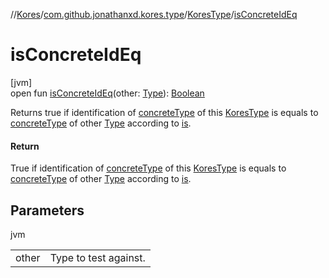//[Kores](../../../index.md)/[com.github.jonathanxd.kores.type](../index.md)/[KoresType](index.md)/[isConcreteIdEq](is-concrete-id-eq.md)

# isConcreteIdEq

[jvm]\
open fun [isConcreteIdEq](is-concrete-id-eq.md)(other: [Type](https://docs.oracle.com/javase/8/docs/api/java/lang/reflect/Type.html)): [Boolean](https://kotlinlang.org/api/latest/jvm/stdlib/kotlin/-boolean/index.html)

Returns true if identification of [concreteType](../concrete-type.md) of this [KoresType](index.md) is equals to [concreteType](../concrete-type.md) of other [Type](https://docs.oracle.com/javase/8/docs/api/java/lang/reflect/Type.html) according to [is](is.md).

#### Return

True if identification of [concreteType](../concrete-type.md) of this [KoresType](index.md) is equals to [concreteType](../concrete-type.md) of other [Type](https://docs.oracle.com/javase/8/docs/api/java/lang/reflect/Type.html) according to [is](is.md).

## Parameters

jvm

| | |
|---|---|
| other | Type to test against. |

